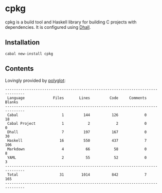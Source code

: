 # cpkg

cpkg is a build tool and Haskell library for building C projects with
dependencies. It is configured using
[Dhall](http://github.com/dhall-lang/dhall-haskell).

## Installation

```
cabal new-install cpkg
```

## Contents

Lovingly provided by [polyglot](https://github.com/vmchale/polyglot):

```
-------------------------------------------------------------------------------
 Language             Files       Lines         Code     Comments       Blanks
-------------------------------------------------------------------------------
 Cabal                    1         144          126            0           18
 Cabal Project            1           2            2            0            0
 Dhall                    7         197          167            0           30
 Haskell                 16         550          437            7          106
 Markdown                 4          66           58            0            8
 YAML                     2          55           52            0            3
-------------------------------------------------------------------------------
 Total                   31        1014          842            7          165
-------------------------------------------------------------------------------
```
